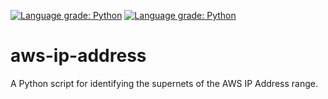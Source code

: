 [![Language grade: Python](https://img.shields.io/lgtm/grade/python/g/robinje/aws-ip-address.svg?logo=lgtm&logoWidth=18)](https://lgtm.com/projects/g/robinje/aws-ip-address/context:python)
[![Language grade: Python](https://img.shields.io/lgtm/grade/python/g/robinje/aws-ip-address.svg?logo=lgtm&logoWidth=18)](https://lgtm.com/projects/g/robinje/aws-ip-address/context:python)

# aws-ip-address
A Python script for identifying the supernets of the AWS IP Address range.
